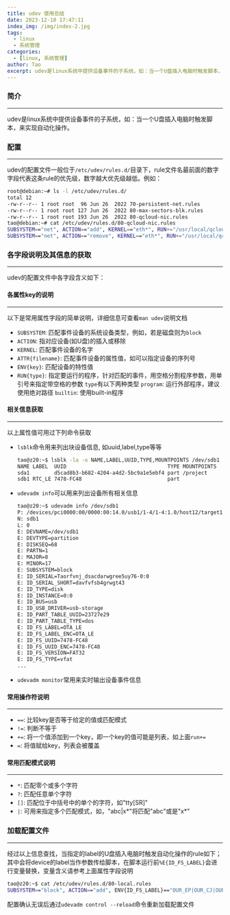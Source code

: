 ```yaml
---
title: udev 使用总结
date: 2023-12-10 17:47:11
index_img: /img/index-2.jpg
tags:
  - linux
  - 系统管理
categories:
  - [linux, 系统管理]
author: Tao
excerpt: udev是linux系统中提供设备事件的子系统，如：当一个U盘插入电脑时触发脚本，来实现自动化操作。
---
```

### 简介
---
udev是linux系统中提供设备事件的子系统，如：当一个U盘插入电脑时触发脚本，来实现自动化操作。

### 配置
---
udev的配置文件一般位于`/etc/udev/rules.d/`目录下，rule文件名最前面的数字字段代表这条rule的优先级，数字越大优先级越低。例如：
``` bash
root@debian:~# ls -l /etc/udev/rules.d/
total 12
-rw-r--r-- 1 root root  96 Jun 26  2022 70-persistent-net.rules
-rw-r--r-- 1 root root 127 Jun 26  2022 80-max-sectors-blk.rules
-rw-r--r-- 1 root root 193 Jun 26  2022 80-qcloud-nic.rules
tao@debian:~# cat /etc/udev/rules.d/80-qcloud-nic.rules
SUBSYSTEM=="net", ACTION=="add", KERNEL=="eth*", RUN+="/usr/local/qcloud/udev_run/udev_run.sh"
SUBSYSTEM=="net", ACTION=="remove", KERNEL=="eth*", RUN+="/usr/local/qcloud/udev_run/udev_run.sh"
```

### 各字段说明及其信息的获取
---
udev的配置文件中各字段含义如下：

#### 各属性key的说明
---
以下是常用属性字段的简单说明，详细信息可查看`man udev`说明文档
- `SUBSYSTEM`: 匹配事件设备的系统设备类型，例如，若是磁盘则为`block`
- `ACTION`: 指对应设备(如U盘)的插入或移除
- `KERNEL`: 匹配事件设备的名字
- `ATTR{filename}`: 匹配事件设备的属性值，如可以指定设备的序列号
- `ENV{key}`: 匹配设备的特性值
- `RUN{type}`: 指定要运行的程序，针对匹配的事件，用空格分割程序参数，用单引号来指定带空格的参数
    `type`有以下两种类型
    `program`: 运行外部程序，建议使用绝对路径
    `builtin`: 使用built-in程序

#### 相关信息获取
---
以上属性值可用过下列命令获取
- `lsblk`命令用来列出块设备信息, 如uuid,label,type等等
    ```bash
    tao@z20:~$ lsblk -la -o NAME,LABEL,UUID,TYPE,MOUNTPOINTS /dev/sdb1 /dev/sda1
    NAME LABEL  UUID                                 TYPE MOUNTPOINTS
    sda1        d5cad8b3-b682-4204-a4d2-5bc9a1e5ebf4 part /project
    sdb1 RTC_LE 7478-FC48                            part
    ```
- `udevadm info`可以用来列出设备所有相关信息
    ```bash
    tao@z20:~$ udevadm info /dev/sdb1
    P: /devices/pci0000:00/0000:00:14.0/usb1/1-4/1-4:1.0/host12/target12:0:0/12:0:0:0/block/sdb/sdb1
    N: sdb1
    L: 0
    E: DEVNAME=/dev/sdb1
    E: DEVTYPE=partition
    E: DISKSEQ=68
    E: PARTN=1
    E: MAJOR=8
    E: MINOR=17
    E: SUBSYSTEM=block
    E: ID_SERIAL=Taorfvnj_dsacdarwgree5uy76-0:0
    E: ID_SERIAL_SHORT=davfvfsb4grwgt43
    E: ID_TYPE=disk
    E: ID_INSTANCE=0:0
    E: ID_BUS=usb
    E: ID_USB_DRIVER=usb-storage
    E: ID_PART_TABLE_UUID=23727e29
    E: ID_PART_TABLE_TYPE=dos
    E: ID_FS_LABEL=OTA_LE
    E: ID_FS_LABEL_ENC=OTA_LE
    E: ID_FS_UUID=7478-FC48
    E: ID_FS_UUID_ENC=7478-FC48
    E: ID_FS_VERSION=FAT32
    E: ID_FS_TYPE=vfat
    ...

    ```
- `udevadm monitor`常用来实时输出设备事件信息

#### 常用操作符说明
---
- `==`: 比较key是否等于给定的值或匹配模式
- `!=`: 判断不等于
- `+=`: 将一个值添加到一个key，即一个key的值可能是列表，如上面`run+=`
- `=`: 将值赋给key，列表会被覆盖

#### 常用匹配模式说明
---
- `*`: 匹配零个或多个字符
- `?`: 匹配任意单个字符
- `[]`: 匹配位于中括号中的单个的字符，如"tty[SR]"
- `|`: 可用来指定多个匹配模式，如，"abc|x*"将匹配"abc"或是"x*"

### 加载配置文件
---
经过以上信息查找，当指定的label的U盘插入电脑时触发自动化操作的rule如下；其中会将device的label当作参数传给脚本，在脚本运行前`%E{ID_FS_LABEL}`会进行变量替换，变量含义请参考上面属性字段说明
```bash
tao@z20:~$ cat /etc/udev/rules.d/80-local.rules
SUBSYSTEM=="block", ACTION=="add", ENV{ID_FS_LABEL}=="OUR_EP|OUR_CJ|OUR_SNM", RUN+="/home/tao/trigger.sh %E{ID_FS_LABEL}"
```
配置确认无误后通过`udevadm control --reload`命令重新加载配置文件
